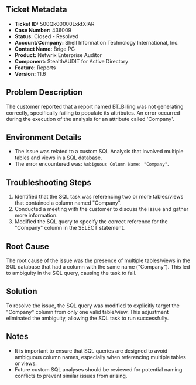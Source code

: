 ## Ticket Metadata
- **Ticket ID:** 500Qk00000LxkfXIAR
- **Case Number:** 436009
- **Status:** Closed - Resolved
- **Account/Company:** Shell Information Technology International, Inc.
- **Contact Name:** Brige PG
- **Product:** Netwrix Enterprise Auditor
- **Component:** StealthAUDIT for Active Directory
- **Feature:** Reports
- **Version:** 11.6

## Problem Description
The customer reported that a report named BT_Billing was not generating correctly, specifically failing to populate its attributes. An error occurred during the execution of the analysis for an attribute called 'Company'.

## Environment Details
- The issue was related to a custom SQL Analysis that involved multiple tables and views in a SQL database.
- The error encountered was: `Ambiguous Column Name: "Company"`.

## Troubleshooting Steps
1. Identified that the SQL task was referencing two or more tables/views that contained a column named "Company".
2. Conducted a meeting with the customer to discuss the issue and gather more information.
3. Modified the SQL query to specify the correct reference for the "Company" column in the SELECT statement.

## Root Cause
The root cause of the issue was the presence of multiple tables/views in the SQL database that had a column with the same name ("Company"). This led to ambiguity in the SQL query, causing the task to fail.

## Solution
To resolve the issue, the SQL query was modified to explicitly target the "Company" column from only one valid table/view. This adjustment eliminated the ambiguity, allowing the SQL task to run successfully.

## Notes
- It is important to ensure that SQL queries are designed to avoid ambiguous column names, especially when referencing multiple tables or views.
- Future custom SQL analyses should be reviewed for potential naming conflicts to prevent similar issues from arising.